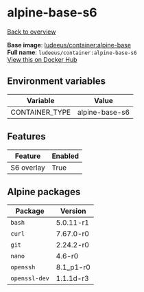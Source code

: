 # alpine-base-s6

[Back to overview](../index.md)

**Base image**: [ludeeus/container:alpine-base](./alpine-base)  
**Full name**: `ludeeus/container:alpine-base-s6`  
[View this on Docker Hub](https://hub.docker.com/r/ludeeus/container/tags?page=1&name=alpine-base-s6)

## Environment variables

Variable | Value 
-- | --
CONTAINER_TYPE | alpine-base-s6

## Features

Feature | Enabled 
-- | --
S6 overlay | True

## Alpine packages

Package | Version 
-- | --
`bash` | 5.0.11-r1
`curl` | 7.67.0-r0
`git` | 2.24.2-r0
`nano` | 4.6-r0
`openssh` | 8.1_p1-r0
`openssl-dev` | 1.1.1d-r3
